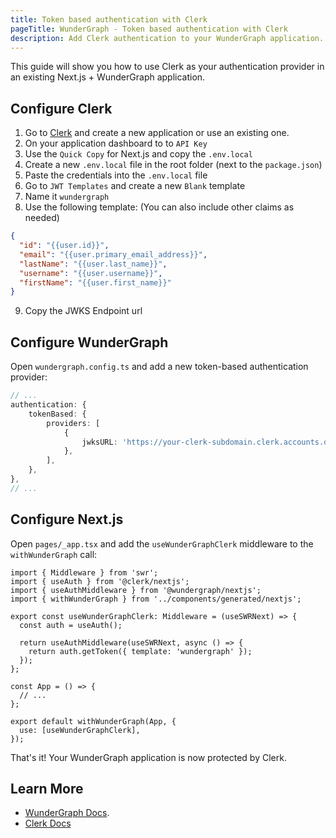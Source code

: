```yaml
---
title: Token based authentication with Clerk
pageTitle: WunderGraph - Token based authentication with Clerk
description: Add Clerk authentication to your WunderGraph application.
---
```


This guide will show you how to use Clerk as your authentication provider in an existing Next.js + WunderGraph application.

## Configure Clerk

1. Go to [Clerk](https://clerk.com/) and create a new application or use an existing one.
2. On your application dashboard to to `API Key`
3. Use the `Quick Copy` for Next.js and copy the `.env.local`
4. Create a new `.env.local` file in the root folder (next to the `package.json`)
5. Paste the credentials into the `.env.local` file
6. Go to `JWT Templates` and create a new `Blank` template
7. Name it `wundergraph`
8. Use the following template: (You can also include other claims as needed)

```json
{
  "id": "{{user.id}}",
  "email": "{{user.primary_email_address}}",
  "lastName": "{{user.last_name}}",
  "username": "{{user.username}}",
  "firstName": "{{user.first_name}}"
}
```

9. Copy the JWKS Endpoint url

## Configure WunderGraph

Open `wundergraph.config.ts` and add a new token-based authentication provider:

```ts {% filename="wundergraph.config.ts" %}
// ...
authentication: {
    tokenBased: {
        providers: [
            {
                jwksURL: 'https://your-clerk-subdomain.clerk.accounts.dev/.well-known/jwks.json',
            },
        ],
    },
},
// ...
```

## Configure Next.js

Open `pages/_app.tsx` and add the `useWunderGraphClerk` middleware to the `withWunderGraph` call:

```tsx {% filename="pages/_app.tsx" %}
import { Middleware } from 'swr';
import { useAuth } from '@clerk/nextjs';
import { useAuthMiddleware } from '@wundergraph/nextjs';
import { withWunderGraph } from '../components/generated/nextjs';

export const useWunderGraphClerk: Middleware = (useSWRNext) => {
  const auth = useAuth();

  return useAuthMiddleware(useSWRNext, async () => {
    return auth.getToken({ template: 'wundergraph' });
  });
};

const App = () => {
  // ...
};

export default withWunderGraph(App, {
  use: [useWunderGraphClerk],
});
```

That's it! Your WunderGraph application is now protected by Clerk.

## Learn More

- [WunderGraph Docs](https://docs.wundergraph.com/docs/auth/token-based-auth/clerk).
- [Clerk Docs](https://clerk.com/docs)
